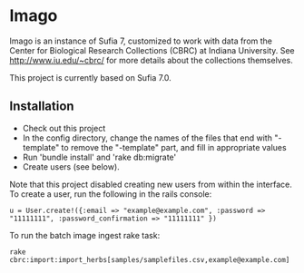 # Imago
Imago is an instance of Sufia 7, customized to work with data from the Center for Biological Research Collections (CBRC) at Indiana University. See http://www.iu.edu/~cbrc/ for more details about the collections themselves.

This project is currently based on Sufia 7.0.

## Installation
* Check out this project
* In the config directory, change the names of the files that end with "-template" to remove the "-template" part, and fill in appropriate values
* Run 'bundle install' and 'rake db:migrate'
* Create users (see below).

Note that this project disabled creating new users from within the interface. To create a user, run the following in the rails console:

```
u = User.create!({:email => "example@example.com", :password => "11111111", :password_confirmation => "11111111" })
```
To run the batch image ingest rake task:

```
rake cbrc:import:import_herbs[samples/samplefiles.csv,example@example.com]
```

